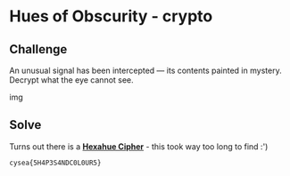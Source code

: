 # Hues of Obscurity - crypto

## Challenge

An unusual signal has been intercepted — its contents painted in mystery. Decrypt what the eye cannot see.

img 

## Solve

Turns out there is a [**Hexahue Cipher**](https://www.dcode.fr/hexahue-cipher) - this took way too long to find :')

`cysea{5H4P3S4NDC0L0UR5}`